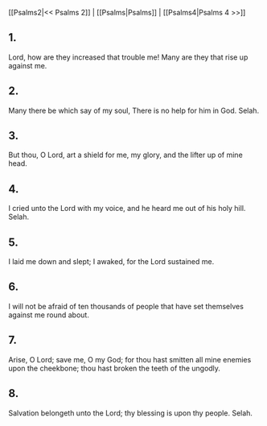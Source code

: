 [[Psalms2|<< Psalms 2]] | [[Psalms|Psalms]] | [[Psalms4|Psalms 4 >>]]
## 1.
Lord, how are they increased that trouble me! Many are they that rise up against me.
## 2.
Many there be which say of my soul, There is no help for him in God. Selah.
## 3.
But thou, O Lord, art a shield for me, my glory, and the lifter up of mine head.
## 4.
I cried unto the Lord with my voice, and he heard me out of his holy hill. Selah.
## 5.
I laid me down and slept; I awaked, for the Lord sustained me.
## 6.
I will not be afraid of ten thousands of people that have set themselves against me round about.
## 7.
Arise, O Lord; save me, O my God; for thou hast smitten all mine enemies upon the cheekbone; thou hast broken the teeth of the ungodly.
## 8.
Salvation belongeth unto the Lord; thy blessing is upon thy people. Selah.

